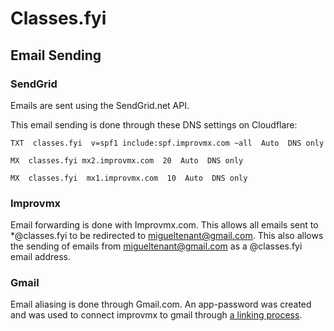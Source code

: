 # Classes.fyi
## Email Sending

### SendGrid

Emails are sent using the SendGrid.net API.

This email sending is done through these DNS settings on Cloudflare:

```
TXT  classes.fyi  v=spf1 include:spf.improvmx.com ~all  Auto  DNS only

MX  classes.fyi mx2.improvmx.com  20  Auto  DNS only

MX  classes.fyi  mx1.improvmx.com  10  Auto  DNS only
```

### Improvmx

Email forwarding is done with Improvmx.com.
This allows all emails sent to \*@classes.fyi to be redirected to migueltenant@gmail.com.
This also allows the sending of emails from migueltenant@gmail.com as a @classes.fyi email address.

### Gmail

Email aliasing is done through Gmail.com.
An app-password was created and was used to connect improvmx to gmail through [a linking process](https://improvmx.com/guides/send-emails-using-gmail/).
